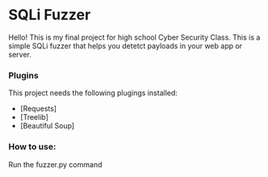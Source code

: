 # SQLi Fuzzer

Hello! This is my final project for high school Cyber Security Class.
This is a simple SQLi fuzzer that helps you detetct payloads in your web app or server.

### Plugins
This project needs the following plugings installed:
* [Requests]
* [Treelib]
* [Beautiful Soup]


### How to use:
Run the fuzzer.py command
